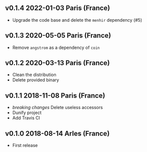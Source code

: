 v0.1.4 2022-01-03 Paris (France)
------------------------------

* Upgrade the code base and delete the `menhir` dependency (#5)

v0.1.3 2020-05-05 Paris (France)
------------------------------

* Remove `angstrom` as a dependency of `coin`

v0.1.2 2020-03-13 Paris (France)
------------------------------

* Clean the distribution
* Delete provided binary

v0.1.1 2018-11-08 Paris (France)
------------------------------

* *breaking changes* Delete useless accessors
* Dunify project
* Add Travis CI

v0.1.0 2018-08-14 Arles (France)
------------------------------

* First release
